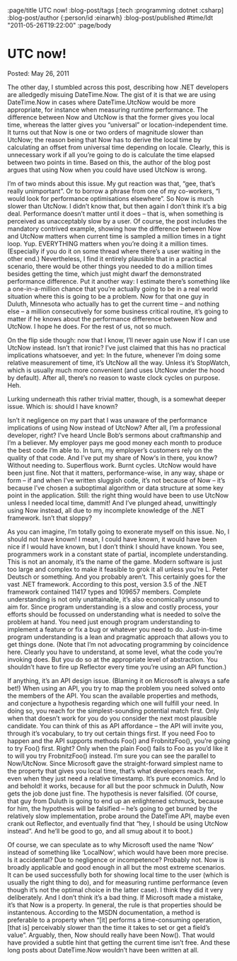 :page/title UTC now!
:blog-post/tags [:tech :programming :dotnet :csharp]
:blog-post/author {:person/id :einarwh}
:blog-post/published #time/ldt "2011-05-26T19:22:00"
:page/body

# UTC now!

Posted: May 26, 2011 

The other day, I stumbled across this post, describing how .NET developers are alledgedly misuing DateTime.Now. The gist of it is that we are using DateTime.Now in cases where DateTime.UtcNow would be more appropriate, for instance when measuring runtime performance. The difference between Now and UtcNow is that the former gives you local time, whereas the latter gives you “universal” or location-independent time. It turns out that Now is one or two orders of magnitude slower than UtcNow; the reason being that Now has to derive the local time by calculating an offset from universal time depending on locale. Clearly, this is unnecessary work if all you’re going to do is calculate the time elapsed between two points in time. Based on this, the author of the blog post argues that using Now when you could have used UtcNow is wrong.

I’m of two minds about this issue. My gut reaction was that, “gee, that’s really unimportant”. Or to borrow a phrase from one of my co-workers, “I would look for performance optimisations elsewhere”. So Now is much slower than UtcNow. I didn’t know that, but then again I don’t think it’s a big deal. Performance doesn’t matter until it does – that is, when something is perceived as unacceptably slow by a user. Of course, the post includes the mandatory contrived example, showing how the difference between Now and UtcNow matters when current time is sampled a million times in a tight loop. Yup. EVERYTHING matters when you’re doing it a million times. (Especially if you do it on some thread where there’s a user waiting in the other end.) Nevertheless, I find it entirely plausible that in a practical scenario, there would be other things you needed to do a million times besides getting the time, which just might dwarf the demonstrated performance difference. Put it another way: I estimate there’s something like a one-in-a-million chance that you’re actually going to be in a real world situation where this is going to be a problem. Now for that one guy in Duluth, Minnesota who actually has to get the current time – and nothing else – a million consecutively for some business critical routine, it’s going to matter if he knows about the performance difference between Now and UtcNow. I hope he does. For the rest of us, not so much.

On the flip side though: now that I know, I’ll never again use Now if I can use UtcNow instead. Isn’t that ironic? I’ve just claimed that this has no practical implications whatsoever, and yet: In the future, whenever I’m doing some relative measurement of time, it’s UtcNow all the way. Unless it’s StopWatch, which is usually much more convenient (and uses UtcNow under the hood by default). After all, there’s no reason to waste clock cycles on purpose. Heh.

Lurking underneath this rather trivial matter, though, is a somewhat deeper issue. Which is: should I have known?

Isn’t it negligence on my part that I was unaware of the performance implications of using Now instead of UtcNow? After all, I’m a professional developer, right? I’ve heard Uncle Bob‘s sermons about craftmanship and I’m a believer. My employer pays me good money each month to produce the best code I’m able to. In turn, my employer’s customers rely on the quality of that code. And I’ve put my share of Now‘s in there, you know? Without needing to. Superflous work. Burnt cycles. UtcNow would have been just fine. Not that it matters, performance-wise, in any way, shape or form – if and when I’ve written sluggish code, it’s not because of Now – it’s because I’ve chosen a suboptimal algorithm or data structure at some key point in the application. Still: the right thing would have been to use UtcNow unless I needed local time, dammit! And I’ve plunged ahead, unwittingly using Now instead, all due to my incomplete knowledge of the .NET framework. Isn’t that sloppy?

As you can imagine, I’m totally going to exonerate myself on this issue. No, I should not have known! I mean, I could have known, it would have been nice if I would have known, but I don’t think I should have known. You see, programmers work in a constant state of partial, incomplete understanding. This is not an anomaly, it’s the name of the game. Modern software is just too large and complex to make it feasible to grok it all unless you’re L. Peter Deutsch or something. And you probably aren’t. This certainly goes for the vast .NET framework. According to this post, version 3.5 of the .NET framework contained 11417 types and 109657 members. Complete understanding is not only unattainable, it’s also economically unsound to aim for. Since program understanding is a slow and costly process, your efforts should be focussed on understanding what is needed to solve the problem at hand. You need just enough program understanding to implement a feature or fix a bug or whatever you need to do. Just-in-time program understanding is a lean and pragmatic approach that allows you to get things done. (Note that I’m not advocating programming by coincidence here. Clearly you have to understand, at some level, what the code you’re invoking does. But you do so at the appropriate level of abstraction. You shouldn’t have to fire up Reflector every time you’re using an API function.)

If anything, it’s an API design issue. (Blaming it on Microsoft is always a safe bet!) When using an API, you try to map the problem you need solved onto the members of the API. You scan the available properties and methods, and conjecture a hypothesis regarding which one will fulfill your need. In doing so, you reach for the simplest-sounding potential match first. Only when that doesn’t work for you do you consider the next most plausible candidate. You can think of this as API affordance – the API will invite you, through it’s vocabulary, to try out certain things first. If you need Foo to happen and the API supports methods Foo() and FrobnitzFoo(), you’re going to try Foo() first. Right? Only when the plain Foo() fails to Foo as you’d like it to will you try FrobnitzFoo() instead. I’m sure you can see the parallel to Now/UtcNow. Since Microsoft gave the straight-forward simplest name to the property that gives you local time, that’s what developers reach for, even when they just need a relative timestamp. It’s pure economics. And lo and behold! it works, because for all but the poor schmuck in Duluth, Now gets the job done just fine. The hypothesis is never falsified. (Of course, that guy from Duluth is going to end up an enlightened schmuck, because for him, the hypothesis will be falsified – he’s going to get burned by the relatively slow implementation, probe around the DateTime API, maybe even crank out Reflector, and eventually find that “hey, I should be using UtcNow instead”. And he’ll be good to go, and all smug about it to boot.)

Of course, we can speculate as to why Microsoft used the name ‘Now‘ instead of something like ‘LocalNow‘, which would have been more precise. Is it accidental? Due to negligence or incompetence? Probably not. Now is broadly applicable and good enough in all but the most extreme scenarios. It can be used successfully both for showing local time to the user (which is usually the right thing to do), and for measuring runtime performance (even though it’s not the optimal choice in the latter case). I think they did it very deliberately. And I don’t think it’s a bad thing. If Microsoft made a mistake, it’s that Now is a property. In general, the rule is that properties should be instantenous. According to the MSDN documentation, a method is preferable to a property when “[it] performs a time-consuming operation, [that is] perceivably slower than the time it takes to set or get a field’s value”. Arguably, then, Now should really have been Now(). That would have provided a subtle hint that getting the current time isn’t free. And these long posts about DateTime.Now wouldn’t have been written at all.

